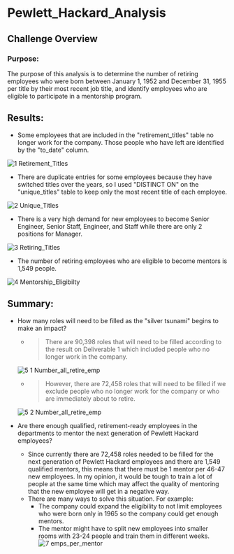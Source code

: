 # Pewlett_Hackard_Analysis

## Challenge Overview

### Purpose:

The purpose of this analysis is to determine the number of retiring employees who were born between January 1, 1952 and December 31, 1955 per title by their most recent job title, 
and identify employees who are eligible to participate in a mentorship program.
   
   
## Results: 

- Some employees that are included in the "retirement_titles" table no longer work for the company. Those people who have left are identified by the "to_date" column.

![1  Retirement_Titles](https://user-images.githubusercontent.com/89308251/136643098-1d194f1f-c184-4050-ad51-bef2d8cf5bc3.png)



- There are duplicate entries for some employees because they have switched titles over the years, so I used "DISTINCT ON" on the "unique_titles" table to keep only the most recent title of each employee.

![2  Unique_Titles](https://user-images.githubusercontent.com/89308251/136643101-f9ac3acd-b76f-42c7-b046-6e8e2dd2988f.png)



- There is a very high demand for new employees to become Senior Engineer, Senior Staff, Engineer, and Staff while there are only 2 positions for Manager. 

![3  Retiring_Titles](https://user-images.githubusercontent.com/89308251/136643106-20e0a60d-8c7d-4e6d-a8b2-2c87093e0596.png)



- The number of retiring employees who are eligible to become mentors is 1,549 people.

![4  Mentorship_Eligibilty](https://user-images.githubusercontent.com/89308251/136643109-05822c85-00ef-43f0-bf71-e2ee1f071b38.png)


 
 
## Summary: 

- How many roles will need to be filled as the "silver tsunami" begins to make an impact?
   
   
   - > There are 90,398 roles that will need to be filled according to the result on Deliverable 1 which included people who no longer work in the company.
   
   ![5 1 Number_all_retire_emp](https://user-images.githubusercontent.com/89308251/136643189-0931f87d-43bc-426b-9945-583523f547aa.png)


  
   - > However, there are 72,458 roles that will need to be filled if we exclude people who no longer work for the company or who are immediately about to retire.

   ![5 2 Number_all_retire_emp](https://user-images.githubusercontent.com/89308251/136643118-9f6e31d0-d297-4183-8dba-98f262b973f8.png)

 
    
- Are there enough qualified, retirement-ready employees in the departments to mentor the next generation of Pewlett Hackard employees?

   - Since currently there are 72,458 roles needed to be filled for the next generation of Pewlett Hackard employees and there are 1,549 qualified mentors, 
this means that there must be 1 mentor per 46-47 new employees. In my opinion, it would be tough to train a lot of people at the same time which may affect the quality of mentoring that the new employee will get in a negative way.
   - There are many ways to solve this situation. For example: 
      - The company could expand the eligibility to not limit employees who were born only in 1965 so the company could get enough mentors.
      - The mentor might have to split new employees into smaller rooms with 23-24 people and train them in different weeks.     
![7  emps_per_mentor](https://user-images.githubusercontent.com/89308251/136643685-7a79cd5e-eeb3-43f1-93cb-2d8e2f9db3b8.png)


